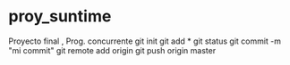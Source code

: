 # proy_suntime
Proyecto final , Prog. concurrente
git init
git add *
git status
git commit -m "mi commit"
git remote add origin <server>
git push origin master

